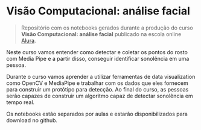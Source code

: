 # Visão Computacional: análise facial

> Repositório com os notebooks gerados durante a produção do curso **Visão Computacional: análise facial** publicado na escola online [Alura](https://www.alura.com.br/).

Neste curso vamos entender como detectar e coletar os pontos do rosto com Media Pipe e a partir disso, conseguir identificar sonolência em uma pessoa.

Durante o curso vamos aprender a utilizar ferramentas de data visualization como OpenCV e MediaPipe e trabalhar com os dados que eles fornecem para construir um protótipo para detecção. Ao final do curso, as pessoas serão capazes de construir um algoritmo capaz de detectar sonolência em tempo real.

Os notebooks estão separados por aulas e estarão disponibilizados para download no github.
